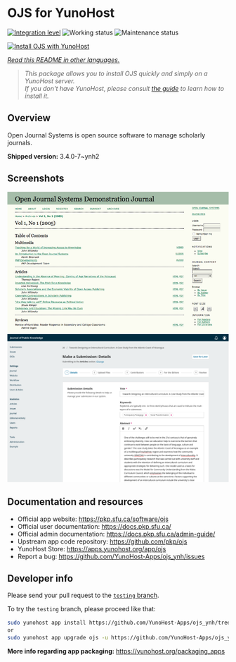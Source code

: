 <!--
N.B.: This README was automatically generated by <https://github.com/YunoHost/apps/tree/master/tools/readme_generator>
It shall NOT be edited by hand.
-->

# OJS for YunoHost

[![Integration level](https://dash.yunohost.org/integration/ojs.svg)](https://ci-apps.yunohost.org/ci/apps/ojs/) ![Working status](https://ci-apps.yunohost.org/ci/badges/ojs.status.svg) ![Maintenance status](https://ci-apps.yunohost.org/ci/badges/ojs.maintain.svg)

[![Install OJS with YunoHost](https://install-app.yunohost.org/install-with-yunohost.svg)](https://install-app.yunohost.org/?app=ojs)

*[Read this README in other languages.](./ALL_README.md)*

> *This package allows you to install OJS quickly and simply on a YunoHost server.*  
> *If you don't have YunoHost, please consult [the guide](https://yunohost.org/install) to learn how to install it.*

## Overview

Open Journal Systems is open source software to manage scholarly journals.


**Shipped version:** 3.4.0-7~ynh2

## Screenshots

![Screenshot of OJS](./doc/screenshots/Open_Journal_Systems_interface_screenshot.png)
![Screenshot of OJS](./doc/screenshots/screenshot.png)

## Documentation and resources

- Official app website: <https://pkp.sfu.ca/software/ojs>
- Official user documentation: <https://docs.pkp.sfu.ca/>
- Official admin documentation: <https://docs.pkp.sfu.ca/admin-guide/>
- Upstream app code repository: <https://github.com/pkp/ojs>
- YunoHost Store: <https://apps.yunohost.org/app/ojs>
- Report a bug: <https://github.com/YunoHost-Apps/ojs_ynh/issues>

## Developer info

Please send your pull request to the [`testing` branch](https://github.com/YunoHost-Apps/ojs_ynh/tree/testing).

To try the `testing` branch, please proceed like that:

```bash
sudo yunohost app install https://github.com/YunoHost-Apps/ojs_ynh/tree/testing --debug
or
sudo yunohost app upgrade ojs -u https://github.com/YunoHost-Apps/ojs_ynh/tree/testing --debug
```

**More info regarding app packaging:** <https://yunohost.org/packaging_apps>

